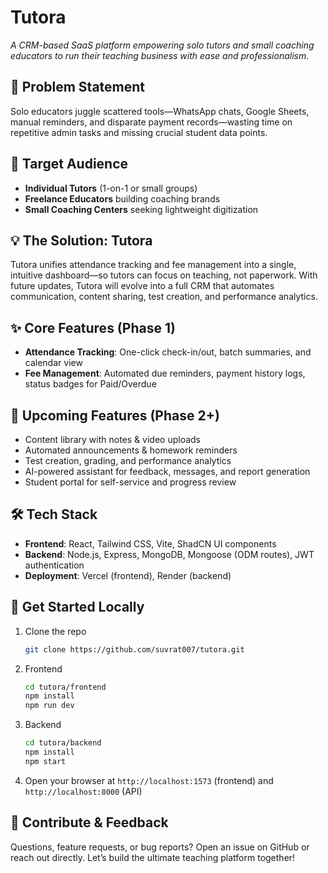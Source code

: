 # Tutora

_A CRM-based SaaS platform empowering solo tutors and small coaching educators to run their teaching business with ease and professionalism._

## 🚀 Problem Statement  
Solo educators juggle scattered tools—WhatsApp chats, Google Sheets, manual reminders, and disparate payment records—wasting time on repetitive admin tasks and missing crucial student data points.

## 🎯 Target Audience  
- **Individual Tutors** (1-on-1 or small groups)  
- **Freelance Educators** building coaching brands  
- **Small Coaching Centers** seeking lightweight digitization  

## 💡 The Solution: Tutora  
Tutora unifies attendance tracking and fee management into a single, intuitive dashboard—so tutors can focus on teaching, not paperwork. With future updates, Tutora will evolve into a full CRM that automates communication, content sharing, test creation, and performance analytics.

## ✨ Core Features (Phase 1)  
- **Attendance Tracking**: One-click check-in/out, batch summaries, and calendar view  
- **Fee Management**: Automated due reminders, payment history logs, status badges for Paid/Overdue  

## 🔮 Upcoming Features (Phase 2+)  
- Content library with notes & video uploads  
- Automated announcements & homework reminders  
- Test creation, grading, and performance analytics  
- AI-powered assistant for feedback, messages, and report generation  
- Student portal for self-service and progress review  

## 🛠 Tech Stack  
- **Frontend**: React, Tailwind CSS, Vite, ShadCN UI components  
- **Backend**: Node.js, Express, MongoDB, Mongoose (ODM routes), JWT authentication  
- **Deployment**: Vercel (frontend), Render (backend)  

## 🚀 Get Started Locally  
1. Clone the repo  
   ```bash
   git clone https://github.com/suvrat007/tutora.git
   ```
2. Frontend  
   ```bash
   cd tutora/frontend
   npm install
   npm run dev
   ```
3. Backend  
   ```bash
   cd tutora/backend
   npm install
   npm start
   ```
4. Open your browser at `http://localhost:1573` (frontend) and `http://localhost:8000` (API)

## 🤝 Contribute & Feedback  
Questions, feature requests, or bug reports? Open an issue on GitHub or reach out directly. Let’s build the ultimate teaching platform together!
